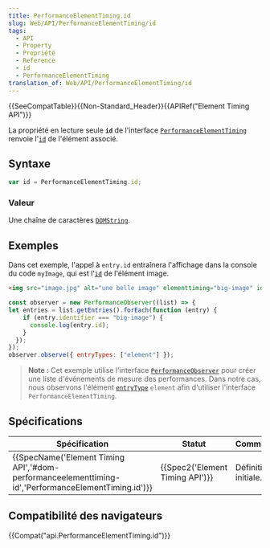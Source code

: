 ```yaml
---
title: PerformanceElementTiming.id
slug: Web/API/PerformanceElementTiming/id
tags:
  - API
  - Property
  - Propriété
  - Reference
  - id
  - PerformanceElementTiming
translation_of: Web/API/PerformanceElementTiming/id
---
```

{{SeeCompatTable}}{{Non-Standard_Header}}{{APIRef("Element Timing API")}}

La propriété en lecture seule **`id`** de l'interface [`PerformanceElementTiming`](/fr/docs/Web/API/PerformanceElementTiming) renvoie l'[`id`](/fr/docs/Web/HTML/Global_attributes#attr-id) de l'élément associé.

## Syntaxe

```js
var id = PerformanceElementTiming.id;
```

### Valeur

Une chaîne de caractères [`DOMString`](/fr/docs/Web/API/DOMString).

## Exemples

Dans cet exemple, l'appel à `entry.id` entraînera l'affichage dans la console du code `myImage`, qui est l'[`id`](/fr/docs/Web/HTML/Global_attributes#attr-id) de l'élément image.

```html
<img src="image.jpg" alt="une belle image" elementtiming="big-image" id="myImage">
```

```js
const observer = new PerformanceObserver((list) => {
let entries = list.getEntries().forEach(function (entry) {
    if (entry.identifier === "big-image") {
      console.log(entry.id);
    }
  });
});
observer.observe({ entryTypes: ["element"] });
```

> **Note :** Cet exemple utilise l'interface [`PerformanceObserver`](/fr/docs/Web/API/PerformanceObserver) pour créer une liste d'événements de mesure des performances. Dans notre cas, nous observons l'élément [`entryType`](/fr/docs/Web/API/PerformanceEntry/entryType) `element` afin d'utiliser l'interface `PerformanceElementTiming`.

## Spécifications

| Spécification                                                                                                                        | Statut                                   | Commentaire          |
| ------------------------------------------------------------------------------------------------------------------------------------ | ---------------------------------------- | -------------------- |
| {{SpecName('Element Timing API','#dom-performanceelementtiming-id','PerformanceElementTiming.id')}} | {{Spec2('Element Timing API')}} | Définition initiale. |

## Compatibilité des navigateurs

{{Compat("api.PerformanceElementTiming.id")}}
